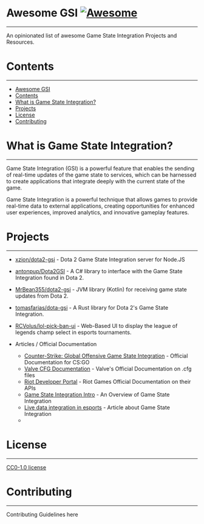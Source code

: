 # Awesome GSI [![Awesome](https://cdn.rawgit.com/sindresorhus/awesome/d7305f38d29fed78fa85652e3a63e154dd8e8829/media/badge.svg)](https://github.com/sindresorhus/awesome)
---
An opinionated list of awesome Game State Integration Projects and Resources.

# Contents
---
- [Awesome GSI ](#awesome-gsi-)
- [Contents](#contents)
- [What is Game State Integration?](#what-is-game-state-integration)
- [Projects](#projects)
- [License](#license)
- [Contributing](#contributing)

# What is Game State Integration?
---
Game State Integration (GSI) is a powerful feature that enables the sending of real-time updates of the game state to services, which can be harnessed to create applications that integrate deeply with the current state of the game.

Game State Integration is a powerful technique that allows games to provide real-time data to external applications, creating opportunities for enhanced user experiences, improved analytics, and innovative gameplay features. 



# Projects
---
  - [xzion/dota2-gsi](https://github.com/xzion/dota2-gsi) - Dota 2 Game State Integration server for Node.JS
  - [antonpup/Dota2GSI](https://github.com/antonpup/Dota2GSI) - A C# library to interface with the Game State Integration found in Dota 2.
  - [MrBean355/dota2-gsi](https://github.com/MrBean355/dota2-gsi) - JVM library (Kotlin) for receiving game state updates from Dota 2.
  - [tomasfarias/dota-gsi](https://github.com/tomasfarias/dota-gsi) - A Rust library for Dota 2's Game State Integration.
  - [RCVolus/lol-pick-ban-ui](https://github.com/RCVolus/lol-pick-ban-ui) - Web-Based UI to display the league of legends champ select in esports tournaments.




- Articles / Official Documentation
  - [Counter-Strike: Global Offensive Game State Integration](https://developer.valvesoftware.com/wiki/Counter-Strike:_Global_Offensive_Game_State_Integration) - Official Documentation for CS:GO
  - [Valve CFG Documentation](https://developer.valvesoftware.com/wiki/CFG) - Valve's Official Documentation on .cfg files
  - [Riot Developer Portal](https://developer.riotgames.com/) - Riot Games Official Documentation on their APIs
  - [Game State Integration Intro](https://auo.nu/posts/game-state-integration-intro/) - An Overview of Game State Integration
  - [Live data integration in esports](https://blog.geertverhoeff.com/2021/02/22/live-data-integration-in-esports/) - Article about Game State Integration
  -  


# License
---
[CC0-1.0 license](https://github.com/jeoooo/awesome-gsi/blob/main/LICENSE)

# Contributing
---
Contributing Guidelines here



